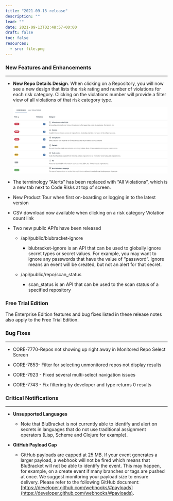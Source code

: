 ```yaml
---
title: "2021-09-13 release"
description: ""
lead: ""
date: 2021-09-13T02:48:57+00:00
draft: false
toc: false
resources:
  - src: file.png
---
```


### New Features and Enhancements
---------------------------------

* **New Repo Details Design**. When clicking on a Repository, you will now see a new design that lists the risk rating and number of violations for each risk category. Clicking on the violations number will provide a filter view of all violations of that risk category type.

    ![](file.png)

* The terminology “Alerts” has been replaced with “All Violations”, which is a new tab next to Code Risks at top of screen.

* New Product Tour when first on-boarding or logging in to the latest version

* CSV download now available when clicking on a risk category Violation count link

* Two new public API’s have been released

  * /api/public/blubracket-ignore

      * blubracket-ignore is an API that can be used to globally ignore secret types or secret values. For example, you may want to ignore any passwords that have the value of “password”. Ignore means an event will be created, but not an alert for that secret.

  * /api/public/repo/scan_status

      * scan_status is an API that can be used to the scan status of a specified repository

### Free Trial Edition

The Enterprise Edition features and bug fixes listed in these release notes also apply to the Free Trial Edition.

### Bug Fixes
-------------

* CORE-7770-Repos not showing up right away in Monitored Repo Select Screen

* CORE-7853- Filter for selecting unmonitored repos not display results

* CORE-7923 - Fixed several multi-select navigation issues

* CORE-7743 - Fix filtering by developer and type returns 0 results

### Critical Notifications
--------------------------

* **Unsupported Languages**

  * Note that BluBracket is not currently able to identify and alert on secrets in languages that do not use traditional assignment operators (Lisp, Scheme and Clojure for example).

* **GitHub Payload Cap**

  * GitHub payloads are capped at 25 MB. If your event generates a larger payload, a webhook will not be fired which means that BluBracket will not be able to identify the event. This may happen, for example, on a create event if many branches or tags are pushed at once. We suggest monitoring your payload size to ensure delivery. Please refer to the following GitHub document: [https://developer.github.com/webhooks/#payloads](https://developer.github.com/webhooks/#payloads).
